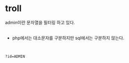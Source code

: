 # troll

admin이란 문자열을 필터링 하고 있다.   
<br/>

* php에서는 대소문자를 구분하지만 sql에서는 구분하지 않는다.
<br/>


```
?id=ADMIN
```
